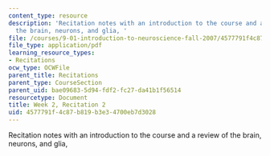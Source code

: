 ```yaml
---
content_type: resource
description: 'Recitation notes with an introduction to the course and a review of
  the brain, neurons, and glia, '
file: /courses/9-01-introduction-to-neuroscience-fall-2007/4577791f4c87b819b3e34700eb7d3028_wk02_9_01_r01.pdf
file_type: application/pdf
learning_resource_types:
- Recitations
ocw_type: OCWFile
parent_title: Recitations
parent_type: CourseSection
parent_uid: bae09683-5d94-fdf2-fc27-da41b1f56514
resourcetype: Document
title: Week 2, Recitation 2
uid: 4577791f-4c87-b819-b3e3-4700eb7d3028
---
```

Recitation notes with an introduction to the course and a review of the brain, neurons, and glia, 

